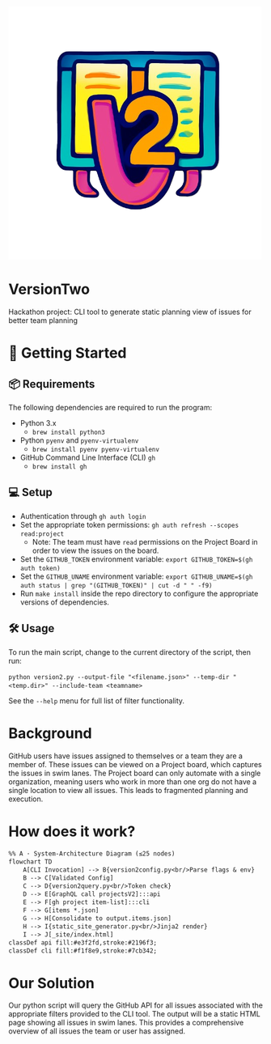 ![App icon](images/FullSizeIcon.png)

# VersionTwo
Hackathon project: CLI tool to generate static planning view of issues for better team planning

# 🚀 Getting Started
## 📦 Requirements
The following dependencies are required to run the program:
- Python 3.x
  - `brew install python3`
- Python `pyenv` and `pyenv-virtualenv`
  -  `brew install pyenv pyenv-virtualenv`
- GitHub Command Line Interface (CLI) `gh`
  - `brew install gh`

## 💻 Setup
- Authentication through `gh auth login`
- Set the appropriate token permissions: `gh auth refresh --scopes read:project`
  - Note: The team must have `read` permissions on the Project Board in order to view the issues on the board.
- Set the `GITHUB_TOKEN` environment variable: `export GITHUB_TOKEN=$(gh auth token)`
- Set the `GITHUB_UNAME` environment variable: `export GITHUB_UNAME=$(gh auth status | grep "(GITHUB_TOKEN)" | cut -d " " -f9)`
- Run `make install` inside the repo directory to configure the appropriate versions of dependencies.

## 🛠 Usage
To run the main script, change to the current directory of the script, then run:

`python version2.py --output-file "<filename.json>" --temp-dir "<temp.dir>" --include-team <teamname>`

See the `--help` menu for full list of filter functionality.

# Background
GitHub users have issues assigned to themselves or a team they are a member of. These issues can be viewed on a 
Project board, which captures the issues in swim lanes. The Project board can only automate with a single organization,
meaning users who work in more than one org do not have a single location to view all issues. This leads to fragmented
planning and execution.

# How does it work?

```mermaid
%% A · System-Architecture Diagram (≤25 nodes)
flowchart TD
    A[CLI Invocation] --> B{version2config.py<br/>Parse flags & env}
    B --> C[Validated Config]
    C --> D{version2query.py<br/>Token check}
    D --> E[GraphQL call projectsV2]:::api
    E --> F[gh project item-list]:::cli
    F --> G[items *.json]
    G --> H[Consolidate to output.items.json]
    H --> I{static_site_generator.py<br/>Jinja2 render}
    I --> J[_site/index.html]
classDef api fill:#e3f2fd,stroke:#2196f3;
classDef cli fill:#f1f8e9,stroke:#7cb342;
```

# Our Solution
Our python script will query the GitHub API for all issues associated with the appropriate filters provided to the CLI
tool. The output will be a static HTML page showing all issues in swim lanes. This provides a comprehensive overview
of all issues the team or user has assigned. 
